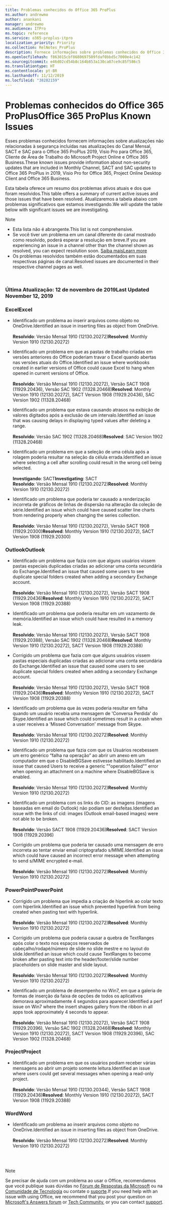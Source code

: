 ```yaml
---
title: Problemas conhecidos do Office 365 ProPlus
ms.author: andrewmo
author: anankani
manager: andrewmo
ms.audience: ITPro
ms.topic: reference
ms.service: o365-proplus-itpro
localization_priority: Priority
ms.collection: RelNotes_ProPlus
description: Fornece informações sobre problemas conhecidos do Office 365 ProPlus
ms.openlocfilehash: f863015cbf8680697509fdaf0bbd5c7000e4c142
ms.sourcegitcommit: e46d02cd54b8c164b853a130ca07ce9c85f586c5
ms.translationtype: HT
ms.contentlocale: pt-BR
ms.lasthandoff: 11/12/2019
ms.locfileid: "38282159"
---
```

# <a name="office-365-proplus-known-issues"></a><span data-ttu-id="49c80-103">Problemas conhecidos do Office 365 ProPlus</span><span class="sxs-lookup"><span data-stu-id="49c80-103">Office 365 ProPlus Known Issues</span></span>

<span data-ttu-id="49c80-104">Esses problemas conhecidos fornecem informações sobre atualizações não relacionadas à segurança incluídas nas atualizações do Canal Mensal, SACT e SAC para o Office 365 ProPlus 2019, Visio Pro para Office 365, Cliente de Área de Trabalho do Microsoft Project Online e Office 365 Business.</span><span class="sxs-lookup"><span data-stu-id="49c80-104">These known issues provide information about non-security updates that are included in Monthly Channel, SACT and SAC updates to Office 365 ProPlus in 2019, Visio Pro for Office 365, Project Online Desktop Client and Office 365 Business.</span></span>

<span data-ttu-id="49c80-105">Esta tabela oferece um resumo dos problemas ativos atuais e dos que foram resolvidos.</span><span class="sxs-lookup"><span data-stu-id="49c80-105">This table offers a summary of current active issues and those issues that have been resolved.</span></span>  <span data-ttu-id="49c80-106">Atualizaremos a tabela abaixo com problemas significativos que estamos investigando.</span><span class="sxs-lookup"><span data-stu-id="49c80-106">We will update the table below with significant issues we are investigating.</span></span>

> [!NOTE]
>- <span data-ttu-id="49c80-107">Esta lista não é abrangente.</span><span class="sxs-lookup"><span data-stu-id="49c80-107">This list is not comprehensive.</span></span>
>- <span data-ttu-id="49c80-108">Se você tiver um problema em um canal diferente do canal mostrado como resolvido, poderá esperar a resolução em breve.</span><span class="sxs-lookup"><span data-stu-id="49c80-108">If you are experiencing an issue in a channel other than the channel shown as resolved, you can expect resolution soon.</span></span> [<span data-ttu-id="49c80-109">Saiba mais</span><span class="sxs-lookup"><span data-stu-id="49c80-109">Learn more</span></span>](https://docs.microsoft.com/pt-BR/DeployOffice/overview-of-update-channels-for-office-365-proplus#BKMK_SAC)
>- <span data-ttu-id="49c80-110">Os problemas resolvidos também estão documentados em suas respectivas páginas de canal.</span><span class="sxs-lookup"><span data-stu-id="49c80-110">Resolved issues are documented in their respective channel pages as well.</span></span>

<br>

### <a name="last-updated-november-12-2019"></a><span data-ttu-id="49c80-111">Última Atualização: 12 de novembro de 2019</span><span class="sxs-lookup"><span data-stu-id="49c80-111">Last Updated November 12, 2019</span></span>

### <a name="excel"></a><span data-ttu-id="49c80-112">Excel</span><span class="sxs-lookup"><span data-stu-id="49c80-112">Excel</span></span>

- <span data-ttu-id="49c80-113">Identificado um problema ao inserir arquivos como objeto no OneDrive.</span><span class="sxs-lookup"><span data-stu-id="49c80-113">Identified an issue in inserting files as object from OneDrive.</span></span><br><br> <span data-ttu-id="49c80-114">**Resolvido**: Versão Mensal 1910 (12130.20272)</span><span class="sxs-lookup"><span data-stu-id="49c80-114">**Resolved**: Monthly Version 1910 (12130.20272)</span></span>

- <span data-ttu-id="49c80-115">Identificado um problema em que as pastas de trabalho criadas em versões anteriores do Office poderiam travar o Excel quando abertas nas versões atuais do Office.</span><span class="sxs-lookup"><span data-stu-id="49c80-115">Identified an issue where workbooks created in earlier versions of Office could cause Excel to hang when opened in current versions of Office.</span></span><br><br>
<span data-ttu-id="49c80-116">**Resolvido**: Versão Mensal 1910 (12130.20272), Versão SACT 1908 (11929.20436), Versão SAC 1902 (11328.20468)</span><span class="sxs-lookup"><span data-stu-id="49c80-116">**Resolved**: Monthly Version 1910 (12130.20272), SACT Version 1908 (11929.20436), SAC Version 1902 (11328.20468)</span></span>

- <span data-ttu-id="49c80-117">Identificado um problema que estava causando atrasos na exibição de valores digitados após a exclusão de um intervalo.</span><span class="sxs-lookup"><span data-stu-id="49c80-117">Identified an issue that was causing delays in displaying typed values after deleting a range.</span></span><br><br>
<span data-ttu-id="49c80-118">**Resolvido**: Versão SAC 1902 (11328.20468)</span><span class="sxs-lookup"><span data-stu-id="49c80-118">**Resolved**: SAC Version 1902 (11328.20468)</span></span>

- <span data-ttu-id="49c80-119">Identificado um problema em que a seleção de uma célula após a rolagem poderia resultar na seleção da célula errada.</span><span class="sxs-lookup"><span data-stu-id="49c80-119">Identified an issue where selecting a cell after scrolling could result in the wrong cell being selected.</span></span><br><br>
<span data-ttu-id="49c80-120">**Investigando**: SACT</span><span class="sxs-lookup"><span data-stu-id="49c80-120">**Investigating**: SACT</span></span> <br><span data-ttu-id="49c80-121">**Resolvido**: Versão Mensal 1910 (12130.20272)</span><span class="sxs-lookup"><span data-stu-id="49c80-121">**Resolved**: Monthly Version 1910 (12130.20272)</span></span>

- <span data-ttu-id="49c80-122">Identificado um problema que poderia ter causado a renderização incorreta de gráficos de linhas de dispersão na alteração da coleção de série.</span><span class="sxs-lookup"><span data-stu-id="49c80-122">Identified an issue which could have caused scatter line charts from rendering properly when changing the series collection.</span></span><br><br>
<span data-ttu-id="49c80-123">**Resolvido**: Versão Mensal 1910 (12130.20272), Versão SACT 1908 (11929.20300)</span><span class="sxs-lookup"><span data-stu-id="49c80-123">**Resolved**: Monthly Version 1910 (12130.20272), SACT Version 1908 (11929.20300)</span></span>

### <a name="outlook"></a><span data-ttu-id="49c80-124">Outlook</span><span class="sxs-lookup"><span data-stu-id="49c80-124">Outlook</span></span>

- <span data-ttu-id="49c80-125">Identificado um problema que fazia com que alguns usuários vissem pastas especiais duplicadas criadas ao adicionar uma conta secundária do Exchange.</span><span class="sxs-lookup"><span data-stu-id="49c80-125">Identified an issue that caused some users to see duplicate special folders created when adding a secondary Exchange account.</span></span><br><br>
<span data-ttu-id="49c80-126">**Resolvido**: Versão Mensal 1910 (12130.20272), Versão SACT 1908 (11929.20436)</span><span class="sxs-lookup"><span data-stu-id="49c80-126">**Resolved**: Monthly Version 1910 (12130.20272), SACT Version 1908 (11929.20388)</span></span>

- <span data-ttu-id="49c80-127">Identificado um problema que poderia resultar em um vazamento de memória.</span><span class="sxs-lookup"><span data-stu-id="49c80-127">Identified an issue which could have resulted in a memory leak.</span></span> <br><br>
<span data-ttu-id="49c80-128">**Resolvido**: Versão Mensal 1910 (12130.20272), Versão SACT 1908 (11929.20388), Versão SAC 1902 (11328.20468)</span><span class="sxs-lookup"><span data-stu-id="49c80-128">**Resolved**: Monthly Version 1910 (12130.20272), SACT Version 1908 (11929.20388)</span></span>

- <span data-ttu-id="49c80-129">Corrigido um problema que fazia com que alguns usuários vissem pastas especiais duplicadas criadas ao adicionar uma conta secundária do Exchange.</span><span class="sxs-lookup"><span data-stu-id="49c80-129">Identified an issue that caused some users to see duplicate special folders created when adding a secondary Exchange account.</span></span><br><br>
<span data-ttu-id="49c80-130">**Resolvido**: Versão Mensal 1910 (12130.20272), Versão SACT 1908 (11929.20436)</span><span class="sxs-lookup"><span data-stu-id="49c80-130">**Resolved**: Monthly Version 1910 (12130.20272), SACT Version 1908 (11929.20388)</span></span>

- <span data-ttu-id="49c80-131">Identificado um problema que às vezes poderia resultar em falha quando um usuário recebia uma mensagem de 'Conversa Perdida' do Skype.</span><span class="sxs-lookup"><span data-stu-id="49c80-131">Identified an issue which could sometimes result in a crash when a user receives a 'Missed Conversation' message from Skype.</span></span><br><br>
<span data-ttu-id="49c80-132">**Resolvido**: Versão Mensal 1910 (12130.20272)</span><span class="sxs-lookup"><span data-stu-id="49c80-132">**Resolved**: Monthly Version 1910 (12130.20272)</span></span>

- <span data-ttu-id="49c80-133">Identificado um problema que fazia com que os Usuários recebessem um erro genérico “falha na operação” ao abrir um anexo em um computador em que o DisableBGSave estivesse habilitado.</span><span class="sxs-lookup"><span data-stu-id="49c80-133">Identified an issue that caused Users to receive a generic ""operation failed"" error when opening an attachment on a machine where DisableBGSave is enabled.</span></span><br><br>
<span data-ttu-id="49c80-134">**Resolvido**: Versão Mensal 1910 (12130.20272)</span><span class="sxs-lookup"><span data-stu-id="49c80-134">**Resolved**: Monthly Version 1910 (12130.20272)</span></span>

- <span data-ttu-id="49c80-135">Identificado um problema com os links do CID: as imagens (imagens baseadas em email do Outlook) não podiam ser desfeitas.</span><span class="sxs-lookup"><span data-stu-id="49c80-135">Identified an issue with the links of cid: images (Outlook email-based images) were not able to be broken.</span></span><br><br>
<span data-ttu-id="49c80-136">**Resolvido**: Versão SACT 1908 (11929.20436)</span><span class="sxs-lookup"><span data-stu-id="49c80-136">**Resolved**: SACT Version 1908 (11929.20396)</span></span>

- <span data-ttu-id="49c80-137">Corrigido um problema que poderia ter causado uma mensagem de erro incorreta ao tentar enviar email criptografado s/MIME.</span><span class="sxs-lookup"><span data-stu-id="49c80-137">Identified an issue which could have caused an incorrect error message when attempting to send s/MIME encrypted e-mail.</span></span><br><br><span data-ttu-id="49c80-138">**Resolvido**: Versão Mensal 1910 (12130.20272)</span><span class="sxs-lookup"><span data-stu-id="49c80-138">**Resolved**: Monthly Version 1910 (12130.20272)</span></span>

### <a name="powerpoint"></a><span data-ttu-id="49c80-139">PowerPoint</span><span class="sxs-lookup"><span data-stu-id="49c80-139">PowerPoint</span></span>

- <span data-ttu-id="49c80-140">Corrigido um problema que impedia a criação de hiperlink ao colar texto com hiperlink.</span><span class="sxs-lookup"><span data-stu-id="49c80-140">Identified an issue which prevented hyperlink from being created when pasting text with hyperlink.</span></span> <br><br><span data-ttu-id="49c80-141">**Resolvido**: Versão Mensal 1910 (12130.20272)</span><span class="sxs-lookup"><span data-stu-id="49c80-141">**Resolved**: Monthly Version 1910 (12130.20272)</span></span>

- <span data-ttu-id="49c80-142">Corrigido um problema que poderia causar a quebra de TextRanges após colar o texto nos espaços reservados de cabeçalho/rodapé/número de slide no slide mestre e no layout do slide.</span><span class="sxs-lookup"><span data-stu-id="49c80-142">Identified an issue which could cause TextRanges to become broken after pasting text into the header/footer/slide number placeholders on slide master and slide layout.</span></span> <br><br><span data-ttu-id="49c80-143">**Resolvido**: Versão Mensal 1910 (12130.20272)</span><span class="sxs-lookup"><span data-stu-id="49c80-143">**Resolved**: Monthly Version 1910 (12130.20272)</span></span>

- <span data-ttu-id="49c80-144">Identificado um problema de desempenho no Win7, em que a galeria de formas de inserção da faixa de opções de todos os aplicativos demorava aproximadamente 4 segundos para aparecer.</span><span class="sxs-lookup"><span data-stu-id="49c80-144">Identified a perf issue on Win7 where the insert shapes gallery from the ribbon in all apps took approximately 4 seconds to appear.</span></span><br>
<br><span data-ttu-id="49c80-145">**Resolvido**: Versão Mensal 1910 (12130.20272), Versão SACT 1908 (11929.20396), Versão SAC 1902 (11328.20468)</span><span class="sxs-lookup"><span data-stu-id="49c80-145">**Resolved**: Monthly Version 1910 (12130.20272), SACT Version 1908 (11929.20396), SAC Version 1902 (11328.20468)</span></span>

### <a name="project"></a><span data-ttu-id="49c80-146">Project</span><span class="sxs-lookup"><span data-stu-id="49c80-146">Project</span></span>

- <span data-ttu-id="49c80-147">Identificado um problema em que os usuários podiam receber várias mensagens ao abrir um projeto somente leitura.</span><span class="sxs-lookup"><span data-stu-id="49c80-147">Identified an issue where users could get several messages when opening a read-only project.</span></span><br><br>
<span data-ttu-id="49c80-148">**Resolvido**: Versão Mensal 1910 (12130.20344), Versão SACT 1908 (11929.20436)</span><span class="sxs-lookup"><span data-stu-id="49c80-148">**Resolved**: Monthly Version 1910 (12130.20272), SACT Version 1908 (11929.20388)</span></span>

### <a name="word"></a><span data-ttu-id="49c80-149">Word</span><span class="sxs-lookup"><span data-stu-id="49c80-149">Word</span></span>
- <span data-ttu-id="49c80-150">Identificado um problema ao inserir arquivos como objeto no OneDrive.</span><span class="sxs-lookup"><span data-stu-id="49c80-150">Identified an issue in inserting files as object from OneDrive.</span></span><br><br> <span data-ttu-id="49c80-151">**Resolvido**: Versão Mensal 1910 (12130.20272)</span><span class="sxs-lookup"><span data-stu-id="49c80-151">**Resolved**: Monthly Version 1910 (12130.20272)</span></span>



<br>
<br>

> [!NOTE]
> <span data-ttu-id="49c80-152">Se precisar de ajuda com um problema ao usar o Office, recomendamos que você publique suas dúvidas no [Fórum de Respostas da Microsoft](https://answers.microsoft.com/) ou na [Comunidade de Tecnologia](https://techcommunity.microsoft.com/) ou contate o [suporte](https://support.microsoft.com/contactus).</span><span class="sxs-lookup"><span data-stu-id="49c80-152">If you need help with an issue with using Office, we recommend that you post your question on [Microsoft's Answers forum](https://answers.microsoft.com/) or [Tech Community](https://techcommunity.microsoft.com/), or you can contact [support](https://support.microsoft.com/contactus).</span></span>
